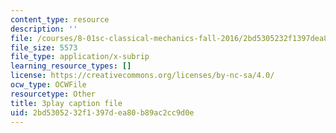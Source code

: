 ```yaml
---
content_type: resource
description: ''
file: /courses/8-01sc-classical-mechanics-fall-2016/2bd5305232f1397dea80b89ac2cc9d0e_YGR5_Hf9dDg.srt
file_size: 5573
file_type: application/x-subrip
learning_resource_types: []
license: https://creativecommons.org/licenses/by-nc-sa/4.0/
ocw_type: OCWFile
resourcetype: Other
title: 3play caption file
uid: 2bd53052-32f1-397d-ea80-b89ac2cc9d0e
---
```

